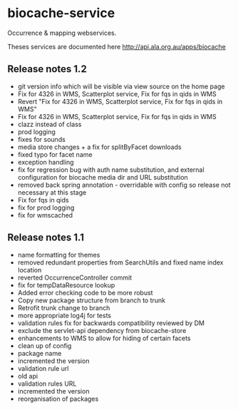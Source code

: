 biocache-service
================

Occurrence &amp; mapping webservices.

Theses services are documented here http://api.ala.org.au/apps/biocache

## Release notes 1.2

 * git version info which will be visible via view source on the home page
 * Fix for 4326 in WMS, Scatterplot service, Fix for fqs in qids in WMS
 * Revert "Fix for 4326 in WMS, Scatterplot service, Fix for fqs in qids in WMS"
 * Fix for 4326 in WMS, Scatterplot service, Fix for fqs in qids in WMS
 * clazz instead of class
 * prod logging
 * fixes for sounds
 * media store changes + a fix for splitByFacet downloads
 * fixed typo for facet name
 * exception handling
 * fix for regression bug with auth name substitution, and external configuration for biocache media dir and URL substitution
 * removed back spring annotation - overridable with config so release not necessary at this stage
 * Fix for fqs in qids
 * fix for prod logging
 * fix for wmscached

## Release notes 1.1

 * name formatting for themes
 * removed redundant properties from SearchUtils and fixed name index location
 * reverted OccurrenceController commit
 * fix for tempDataResource lookup
 * Added error checking code to be more robust
 * Copy new package structure from branch to trunk
 * Retrofit trunk change to branch
 * more appropriate log4j for tests
 * validation rules fix for backwards compatibility reviewed by DM
 * exclude the servlet-api dependency from biocache-store
 * enhancements to WMS to allow for hiding of certain facets
 * clean up of config
 * package name
 * incremented the version
 * validation rule url
 * old api
 * validation rules URL
 * incremented the version
 * reorganisation of packages
